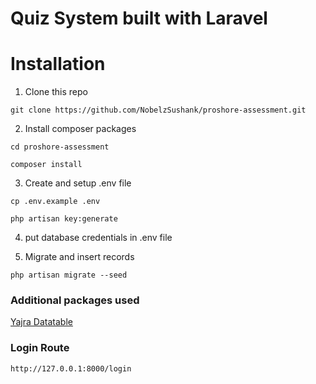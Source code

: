 # Quiz System built with Laravel



# Installation
1. Clone this repo
```
git clone https://github.com/NobelzSushank/proshore-assessment.git
```

2. Install composer packages
```
cd proshore-assessment
```
```
composer install
```

3. Create and setup .env file
```
cp .env.example .env
```
```
php artisan key:generate
```

4. put database credentials in .env file

5. Migrate and insert records
```
php artisan migrate --seed
```

### Additional packages used
[Yajra Datatable](https://yajrabox.com/docs/laravel-datatables/10.0/)

### Login Route
```
http://127.0.0.1:8000/login
```